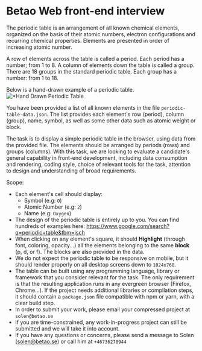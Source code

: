 # Betao Web front-end interview

The periodic table is an arrangement of all known chemical elements, organized on the basis of their atomic numbers, electron configurations and recurring chemical properties. Elements are presented in order of increasing atomic number.

A row of elements across the table is called a period. Each period has a number; from 1 to 8.
A column of elements down the table is called a group. There are 18 groups in the standard periodic table. Each group has a number: from 1 to 18.

Below is a hand-drawn example of a periodic table.
![*Hand Drawn Periodic Table](https://i.imgur.com/KKv5ECk.png)

You have been provided a list of all known elements in the file `periodic-table-data.json`. The list provides each element's row (period), column (group), name, symbol, as well as some other data such as atomic weight or block.

The task is to display a simple periodic table in the browser, using data from the provided file. The elements should be arranged by periods (rows) and groups (columns). 
With this task, we are looking to evaluate a candidate's general capability in front-end development, including data consumption and rendering, coding style, choice of relevant tools for the task, attention to design and understanding of broad requirements.

Scope:
* Each element's cell should display:
    - Symbol (e.g: `O`)
    - Atomic Number (e.g: `2`)
    - Name (e.g: `Oxygen`)
* The design of the periodic table is entirely up to you. You can find hundreds of examples here: https://www.google.com/search?q=periodic+table&tbm=isch
* When clicking on any element's square, it should **Highlight** (through font, coloring, opacity...) all the elements belonging to the same **block** (p, d, or f). The blocks are also provided in the data.
* We do not expect the periodic table to be responsive on mobile, but it should render properly on all desktop screens down to `1024x768`.
* The table can be built using any programming language, library or framework that you consider relevant for the task. The only requirement is that the resulting application runs in any evergreen browser (Firefox, Chrome...). If the project needs additional libraries or compilation steps, it should contain a `package.json` file compatible with npm or yarn, with a clear build step.
* In order to submit your work, please email your compressed project at `solen@betao.se`
* If you are time-constrained, any work-in-progress project can still be submitted and we will take it into account.
* If you have any questions or concerns, please send a message to Solen (solen@betao.se) or call him at `+46736270944`
